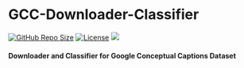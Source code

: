 # GCC-Downloader-Classifier

[![GitHub Repo Size](https://img.shields.io/github/repo-size/omkarshelar/GCC-Downloader-Classifier.svg)](https://github.com/omkarshelar/GCC-Downloader-Classifier)
[![License](https://img.shields.io/github/license/omkarshelar/GCC-Downloader-Classifier.svg)](https://github.com/omkarshelar/GCC-Downloader-Classifier/blob/master/LICENSE)
[![](https://img.shields.io/twitter/follow/omkarshelar24.svg?style=social)](https://twitter.com/omkarshelar24)

#### Downloader and Classifier for Google Conceptual Captions Dataset
